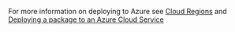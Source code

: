 For more information on deploying to Azure see [Cloud Regions](cloud-regions.md) and [Deploying a package to an Azure Cloud Service](/docs/deploying-applications/deploying-to-azure/deploying-a-package-to-an-azure-cloud-service/index.md)